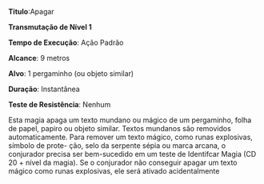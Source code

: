 **Titulo**:Apagar

**Transmutação de Nível 1**

**Tempo de Execução**: Ação Padrão

**Alcance**: 9 metros

**Alvo**: 1 pergaminho (ou objeto similar)

**Duração**: Instantânea

**Teste de Resistência**: Nenhum

Esta magia apaga um texto mundano ou mágico de um pergaminho, folha de papel, papiro ou objeto similar.
Textos mundanos são removidos automaticamente. Para remover um texto mágico, como runas explosivas, símbolo de prote-
ção, selo da serpente sépia ou marca arcana, o conjurador precisa ser bem-sucedido em um teste de Identifcar Magia (CD 20 +
nível da magia). Se o conjurador não conseguir apagar um texto mágico como runas explosivas, ele será ativado acidentalmente